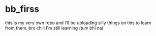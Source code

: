 # bb_firss
this is my very own repo and I'll be uploading silly things on this to learn from them.
bro chill I'm still learning (tum bhi na)

